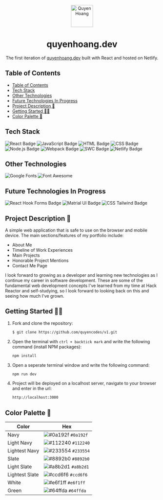 <div align="center">
  <img src="https://user-images.githubusercontent.com/104607182/198861294-a3c1a341-0f11-4cdd-bba1-c4a254c40fc6.png" alt="Quyen Hoang" width="72">
</div>
<h1 align="center">
  quyenhoang.dev
</h1>
<p align="center">
  The first iteration of <a href="https://quyenhoang.dev" target="_blank"> quyenhoang.dev</a> built with <a ref="https://react.dev/" target="_blank">React</a> and hosted on <a ref="https://www.netlify.com/" target="_blank">Netlify</a>.
</p>

## Table of Contents
- [Table of Contents](#table-of-contents)
- [Tech Stack](#tech-stack)
- [Other Technologies](#other-technologies)
- [Future Technologies In Progress](#future-technologies-in-progress)
- [Project Description 📝](#project-description-)
- [Getting Started 🧑‍🍳](#getting-started-)
- [Color Palette 🎨](#color-palette-)

## Tech Stack
<div align="left" width="100%">
  <img src="https://img.shields.io/badge/react-%2320232a.svg?style=for-the-badge&logo=react&logoColor=%2361DAFB" alt="React Badge"/>
  <img src="https://img.shields.io/badge/JavaScript-F7DF1E.svg?style=for-the-badge&logo=JavaScript&logoColor=black" alt="JavaScript Badge"/>
  <img src="https://img.shields.io/badge/HTML5-E34F26.svg?style=for-the-badge&logo=HTML5&logoColor=white" alt="HTML Badge"/>
  <img src="https://img.shields.io/badge/CSS3-1572B6.svg?style=for-the-badge&logo=CSS3&logoColor=white" alt="CSS Badge"/>
  <img src="https://img.shields.io/badge/node.js-6DA55F?style=for-the-badge&logo=node.js&logoColor=white" alt="Node.js Badge"/>
  <img src="https://img.shields.io/badge/Webpack-8DD6F9.svg?style=for-the-badge&logo=Webpack&logoColor=black" alt="Webpack Badge"/>
  <img src="https://img.shields.io/badge/SWC-FFFFFF.svg?style=for-the-badge&logo=SWC&logoColor=black" alt="SWC Badge"/>
  <img src="https://img.shields.io/badge/Netlify-00C7B7.svg?style=for-the-badge&logo=Netlify&logoColor=white" alt="Netlify Badge"/>
</div>

## Other Technologies
<div>
  <img src="https://img.shields.io/badge/Google%20Fonts-4285F4.svg?style=for-the-badge&logo=Google-Fonts&logoColor=white" alt="Google Fonts"/>
  <img src="https://img.shields.io/badge/Font%20Awesome-528DD7.svg?style=for-the-badge&logo=Font-Awesome&logoColor=white" alt="Font Awesome"/>
</div>

## Future Technologies In Progress
<div>
  <img src="https://img.shields.io/badge/React%20Hook%20Form-EC5990.svg?style=for-the-badge&logo=React-Hook-Form&logoColor=white" alt="React Hook Forms Badge"/>
  <img src="https://img.shields.io/badge/MUI-007FFF.svg?style=for-the-badge&logo=MUI&logoColor=white" alt="Matrial UI Badge"/>
  <img src="https://img.shields.io/badge/Tailwind%20CSS-06B6D4.svg?style=for-the-badge&logo=Tailwind-CSS&logoColor=white" alt="CSS Tailwind Badge"/>
</div>

## Project Description 📝
A simple web application that is safe to use on the browser and mobile device. The main sections/features of my portfolio include:

- About Me
- Timeline of Work Experiences
- Main Projects
- Honorable Project Mentions
- Contact Me Page

I look forward to growing as a developer and learning new technologies as I continue my career in software development. These are some of the fundamental web development concepts I've learned from my time at Hack Reactor and self-studying, so I look forward to looking back on this and seeing how much I've grown.

## Getting Started 🧑‍🍳
1. Fork and clone the repository:
   ```bash
   $ git clone https://github.com/quyencodes/v1.git
   ```
2. Open the terminal with `ctrl + backtick mark` and write the following command (install NPM packages):
   ```bash
   npm install
   ```
3. Open a seperate terminal window and write the following command:
   ```bash
   npm run dev
   ```
4. Project will be deployed on a localhost server, navigate to your browser and enter in the url:
   ```bash
   http://localhost:3000
   ```

## Color Palette 🎨
| Color          | Hex                                                                |
| -------------- | ------------------------------------------------------------------ |
| Navy           | ![#0a192f](https://via.placeholder.com/10/0a192f?text=+) `#0a192f` |
| Light Navy     | ![#112240](https://via.placeholder.com/10/0a192f?text=+) `#112240` |
| Lightest Navy  | ![#233554](https://via.placeholder.com/10/303C55?text=+) `#233554` |
| Slate          | ![#8892b0](https://via.placeholder.com/10/8892b0?text=+) `#8892b0` |
| Light Slate    | ![#a8b2d1](https://via.placeholder.com/10/a8b2d1?text=+) `#a8b2d1` |
| Lightest Slate | ![#ccd6f6](https://via.placeholder.com/10/ccd6f6?text=+) `#ccd6f6` |
| White          | ![#e6f1ff](https://via.placeholder.com/10/e6f1ff?text=+) `#e6f1ff` |
| Green          | ![#64ffda](https://via.placeholder.com/10/64ffda?text=+) `#64ffda` |
